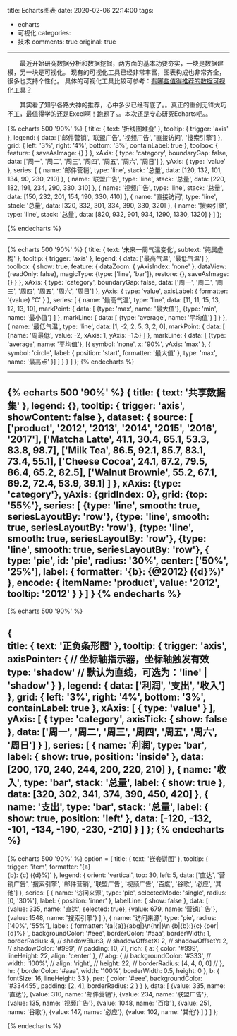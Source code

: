 title: Echarts图表
date: 2020-02-06 22:14:00
tags:
  - echarts
  - 可视化
categories:
  - 技术
comments: true
original: true

---

&emsp;&emsp;最近开始研究数据分析和数据挖掘，两方面的基本功要夯实，一块是数据建模，另一块是可视化。 现有的可视化工具已经非常丰富，图表构成也非常齐全，很多也支持个性化。 具体的可视化工具比较可参考：[有哪些值得推荐的数据可视化工具？](https://www.zhihu.com/question/19929609)

&emsp;&emsp;其实看了知乎各路大神的推荐，心中多少已经有底了。。真正的重剑无锋大巧不工，最值得学的还是Excel啊！跑题了。。本次还是专心研究Echarts吧。。


{% echarts 500 '90%' %}
{
    title: {
        text: '折线图堆叠'
    },
    tooltip: {
        trigger: 'axis'
    },
    legend: {
        data: ['邮件营销', '联盟广告', '视频广告', '直接访问', '搜索引擎']
    },
    grid: {
        left: '3%',
        right: '4%',
        bottom: '3%',
        containLabel: true
    },
    toolbox: {
        feature: {
            saveAsImage: {}
        }
    },
    xAxis: {
        type: 'category',
        boundaryGap: false,
        data: ['周一', '周二', '周三', '周四', '周五', '周六', '周日']
    },
    yAxis: {
        type: 'value'
    },
    series: [
        {
            name: '邮件营销',
            type: 'line',
            stack: '总量',
            data: [120, 132, 101, 134, 90, 230, 210]
        },
        {
            name: '联盟广告',
            type: 'line',
            stack: '总量',
            data: [220, 182, 191, 234, 290, 330, 310]
        },
        {
            name: '视频广告',
            type: 'line',
            stack: '总量',
            data: [150, 232, 201, 154, 190, 330, 410]
        },
        {
            name: '直接访问',
            type: 'line',
            stack: '总量',
            data: [320, 332, 301, 334, 390, 330, 320]
        },
        {
            name: '搜索引擎',
            type: 'line',
            stack: '总量',
            data: [820, 932, 901, 934, 1290, 1330, 1320]
        }
    ]
};

{% endecharts %}

------

{% echarts 500 '90%' %}
{
    title: {
        text: '未来一周气温变化',
        subtext: '纯属虚构'
    },
    tooltip: {
        trigger: 'axis'
    },
    legend: {
        data: ['最高气温', '最低气温']
    },
    toolbox: {
        show: true,
        feature: {
            dataZoom: {
                yAxisIndex: 'none'
            },
            dataView: {readOnly: false},
            magicType: {type: ['line', 'bar']},
            restore: {},
            saveAsImage: {}
        }
    },
    xAxis: {
        type: 'category',
        boundaryGap: false,
        data: ['周一', '周二', '周三', '周四', '周五', '周六', '周日']
    },
    yAxis: {
        type: 'value',
        axisLabel: {
            formatter: '{value} °C'
        }
    },
    series: [
        {
            name: '最高气温',
            type: 'line',
            data: [11, 11, 15, 13, 12, 13, 10],
            markPoint: {
                data: [
                    {type: 'max', name: '最大值'},
                    {type: 'min', name: '最小值'}
                ]
            },
            markLine: {
                data: [
                    {type: 'average', name: '平均值'}
                ]
            }
        },
        {
            name: '最低气温',
            type: 'line',
            data: [1, -2, 2, 5, 3, 2, 0],
            markPoint: {
                data: [
                    {name: '周最低', value: -2, xAxis: 1, yAxis: -1.5}
                ]
            },
            markLine: {
                data: [
                    {type: 'average', name: '平均值'},
                    [{
                        symbol: 'none',
                        x: '90%',
                        yAxis: 'max'
                    }, {
                        symbol: 'circle',
                        label: {
                            position: 'start',
                            formatter: '最大值'
                        },
                        type: 'max',
                        name: '最高点'
                    }]
                ]
            }
        }
    ]
};
{% endecharts %}

------

{% echarts 500 '90%' %}
{
    title: {
        text: '共享数据集'
    },
    legend: {},
    tooltip: {
        trigger: 'axis',
        showContent: false
    },
    dataset: {
        source: [
            ['product', '2012', '2013', '2014', '2015', '2016', '2017'],
            ['Matcha Latte', 41.1, 30.4, 65.1, 53.3, 83.8, 98.7],
            ['Milk Tea', 86.5, 92.1, 85.7, 83.1, 73.4, 55.1],
            ['Cheese Cocoa', 24.1, 67.2, 79.5, 86.4, 65.2, 82.5],
            ['Walnut Brownie', 55.2, 67.1, 69.2, 72.4, 53.9, 39.1]
        ]
    },
    xAxis: {type: 'category'},
    yAxis: {gridIndex: 0},
    grid: {top: '55%'},
    series: [
        {type: 'line', smooth: true, seriesLayoutBy: 'row'},
        {type: 'line', smooth: true, seriesLayoutBy: 'row'},
        {type: 'line', smooth: true, seriesLayoutBy: 'row'},
        {type: 'line', smooth: true, seriesLayoutBy: 'row'},
        {
            type: 'pie',
            id: 'pie',
            radius: '30%',
            center: ['50%', '25%'],
            label: {
                formatter: '{b}: {@2012} ({d}%)'
            },
            encode: {
                itemName: 'product',
                value: '2012',
                tooltip: '2012'
            }
        }
    ]
}
{% endecharts %}
------

{% echarts 500 '90%' %}

{    
    title: {
         text: '正负条形图'
    },
    tooltip: {
        trigger: 'axis',
        axisPointer: {            // 坐标轴指示器，坐标轴触发有效
            type: 'shadow'        // 默认为直线，可选为：'line' | 'shadow'
        }
    },
    legend: {
        data: ['利润', '支出', '收入']
    },
    grid: {
        left: '3%',
        right: '4%',
        bottom: '3%',
        containLabel: true
    },
    xAxis: [
        {
            type: 'value'
        }
    ],
    yAxis: [
        {
            type: 'category',
            axisTick: {
                show: false
            },
            data: ['周一', '周二', '周三', '周四', '周五', '周六', '周日']
        }
    ],
    series: [
        {
            name: '利润',
            type: 'bar',
            label: {
                show: true,
                position: 'inside'
            },
            data: [200, 170, 240, 244, 200, 220, 210]
        },
        {
            name: '收入',
            type: 'bar',
            stack: '总量',
            label: {
                show: true
            },
            data: [320, 302, 341, 374, 390, 450, 420]
        },
        {
            name: '支出',
            type: 'bar',
            stack: '总量',
            label: {
                show: true,
                position: 'left'
            },
            data: [-120, -132, -101, -134, -190, -230, -210]
        }
    ]
};
{% endecharts %}
------

{% echarts 500 '90%' %}
option = {
    title: {
        text: '嵌套饼图'
    },
    tooltip: {
        trigger: 'item',
        formatter: '{a} <br/>{b}: {c} ({d}%)'
    },
    legend: {
        orient: 'vertical',
        top: 30,
        left: 5,
        data: ['直达', '营销广告', '搜索引擎', '邮件营销', '联盟广告', '视频广告', '百度', '谷歌', '必应', '其他']
    },
    series: [
        {
            name: '访问来源',
            type: 'pie',
            selectedMode: 'single',
            radius: [0, '30%'],
            label: {
                position: 'inner'
            },
            labelLine: {
                show: false
            },
            data: [
                {value: 335, name: '直达', selected: true},
                {value: 679, name: '营销广告'},
                {value: 1548, name: '搜索引擎'}
            ]
        },
        {
            name: '访问来源',
            type: 'pie',
            radius: ['40%', '55%'],
            label: {
                formatter: '{a|{a}}{abg|}\n{hr|}\n  {b|{b}:}{c}  {per|{d}%}  ',
                backgroundColor: '#eee',
                borderColor: '#aaa',
                borderWidth: 1,
                borderRadius: 4,
                // shadowBlur:3,
                // shadowOffsetX: 2,
                // shadowOffsetY: 2,
                // shadowColor: '#999',
                // padding: [0, 7],
                rich: {
                    a: {
                        color: '#999',
                        lineHeight: 22,
                        align: 'center'
                    },
                    // abg: {
                    //     backgroundColor: '#333',
                    //     width: '100%',
                    //     align: 'right',
                    //     height: 22,
                    //     borderRadius: [4, 4, 0, 0]
                    // },
                    hr: {
                        borderColor: '#aaa',
                        width: '100%',
                        borderWidth: 0.5,
                        height: 0
                    },
                    b: {
                        fontSize: 16,
                        lineHeight: 33
                    },
                    per: {
                        color: '#eee',
                        backgroundColor: '#334455',
                        padding: [2, 4],
                        borderRadius: 2
                    }
                }
            },
            data: [
                {value: 335, name: '直达'},
                {value: 310, name: '邮件营销'},
                {value: 234, name: '联盟广告'},
                {value: 135, name: '视频广告'},
                {value: 1048, name: '百度'},
                {value: 251, name: '谷歌'},
                {value: 147, name: '必应'},
                {value: 102, name: '其他'}
            ]
        }
    ]
};

{% endecharts %}